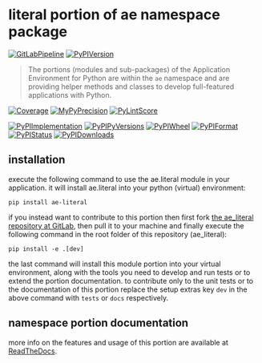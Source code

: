 <!--
  THIS FILE IS EXCLUSIVELY MAINTAINED IN THE NAMESPACE ROOT PACKAGE. CHANGES HAVE TO BE DONE THERE.
-->
# literal portion of ae namespace package

[![GitLabPipeline](https://img.shields.io/gitlab/pipeline/ae-group/ae_literal/master?logo=python)](
    https://gitlab.com/ae-group/ae_literal)
[![PyPIVersion](https://img.shields.io/pypi/v/ae_literal)](
    https://pypi.org/project/ae-literal/#history)

>The portions (modules and sub-packages) of the Application Environment for Python are within
the `ae` namespace and are providing helper methods and classes to develop
full-featured applications with Python.

[![Coverage](https://ae-group.gitlab.io/ae_literal/coverage.svg)](
    https://ae-group.gitlab.io/ae_literal/coverage/ae_literal_py.html)
[![MyPyPrecision](https://ae-group.gitlab.io/ae_literal/mypy.svg)](
    https://ae-group.gitlab.io/ae_literal/lineprecision.txt)
[![PyLintScore](https://ae-group.gitlab.io/ae_literal/pylint.svg)](
    https://ae-group.gitlab.io/ae_literal/pylint.log)

[![PyPIImplementation](https://img.shields.io/pypi/implementation/ae_literal)](
    https://pypi.org/project/ae-literal/)
[![PyPIPyVersions](https://img.shields.io/pypi/pyversions/ae_literal)](
    https://pypi.org/project/ae-literal/)
[![PyPIWheel](https://img.shields.io/pypi/wheel/ae_literal)](
    https://pypi.org/project/ae-literal/)
[![PyPIFormat](https://img.shields.io/pypi/format/ae_literal)](
    https://pypi.org/project/ae-literal/)
[![PyPIStatus](https://img.shields.io/pypi/status/ae_literal)](
    https://libraries.io/pypi/ae-literal)
[![PyPIDownloads](https://img.shields.io/pypi/dm/ae_literal)](
    https://pypi.org/project/ae-literal/#files)


## installation


execute the following command to use the ae.literal module in your
application. it will install ae.literal into your python (virtual) environment:
 
```shell script
pip install ae-literal
```

if you instead want to contribute to this portion then first fork
[the ae_literal repository at GitLab](https://gitlab.com/ae-group/ae_literal "ae.literal code repository"),
then pull it to your machine and finally execute the following command in the root folder
of this repository (ae_literal):

```shell script
pip install -e .[dev]
```

the last command will install this module portion into your virtual environment, along with
the tools you need to develop and run tests or to extend the portion documentation.
to contribute only to the unit tests or to the documentation of this portion replace
the setup extras key `dev` in the above command with `tests` or `docs` respectively.


## namespace portion documentation

more info on the features and usage of this portion are available at
[ReadTheDocs](https://ae.readthedocs.io/en/latest/_autosummary/ae.literal.html#module-ae.literal
"ae_literal documentation").

<!-- common files version 0.2.77 deployed version 0.2.30 (with 0.2.77)
     to https://gitlab.com/ae-group as ae_literal module as well as
     to https://ae-group.gitlab.io with CI check results as well as
     to https://pypi.org/project/ae-literal as namespace portion ae-literal.
-->

